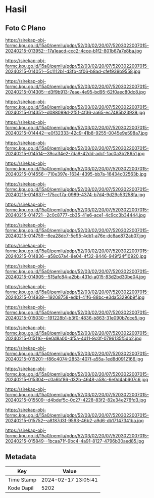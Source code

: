 # Hasil

## Foto C Plano

https://sirekap-obj-formc.kpu.go.id/15a0/pemilu/pdpr/52/03/02/20/07/5203022007015-20240215-013952--17a1eacd-ccc2-4cce-b1f2-801b67a7e8ba.jpg

https://sirekap-obj-formc.kpu.go.id/15a0/pemilu/pdpr/52/03/02/20/07/5203022007015-20240215-014051--5c1112b1-d3fb-4f06-b8ad-cfef939b9558.jpg

https://sirekap-obj-formc.kpu.go.id/15a0/pemilu/pdpr/52/03/02/20/07/5203022007015-20240215-014305--d3f9b913-7eae-4e95-bd95-62f0aec80dc8.jpg

https://sirekap-obj-formc.kpu.go.id/15a0/pemilu/pdpr/52/03/02/20/07/5203022007015-20240215-014351--d088099d-2f5f-4f36-aa65-ec7485b23939.jpg

https://sirekap-obj-formc.kpu.go.id/15a0/pemilu/pdpr/52/03/02/20/07/5203022007015-20240215-014442--e0f32333-42c9-41b8-9255-0045e9e598a7.jpg

https://sirekap-obj-formc.kpu.go.id/15a0/pemilu/pdpr/52/03/02/20/07/5203022007015-20240215-014514--39ca34e2-7da9-42dd-adcf-1ac0a3b28651.jpg

https://sirekap-obj-formc.kpu.go.id/15a0/pemilu/pdpr/52/03/02/20/07/5203022007015-20240215-014556--710e397e-1634-4395-bb7a-16434c02563b.jpg

https://sirekap-obj-formc.kpu.go.id/15a0/pemilu/pdpr/52/03/02/20/07/5203022007015-20240215-014637--175cc17a-0989-4374-b7d4-9d29c53258fa.jpg

https://sirekap-obj-formc.kpu.go.id/15a0/pemilu/pdpr/52/03/02/20/07/5203022007015-20240215-014721--2c0c8777-cb35-41e6-ace1-4c9cc3b34444.jpg

https://sirekap-obj-formc.kpu.go.id/15a0/pemilu/pdpr/52/03/02/20/07/5203022007015-20240215-014759--6ea28dc7-5e95-4db1-a76e-dc8ae872ab07.jpg

https://sirekap-obj-formc.kpu.go.id/15a0/pemilu/pdpr/52/03/02/20/07/5203022007015-20240215-014836--a58c67a4-8e04-4f32-8446-949f24f10920.jpg

https://sirekap-obj-formc.kpu.go.id/15a0/pemilu/pdpr/52/03/02/20/07/5203022007015-20240215-014905--515afc84-a2bb-431d-a015-83d2bd30be04.jpg

https://sirekap-obj-formc.kpu.go.id/15a0/pemilu/pdpr/52/03/02/20/07/5203022007015-20240215-014939--19208758-edb1-41f6-88bc-e3da53296b9f.jpg

https://sirekap-obj-formc.kpu.go.id/15a0/pemilu/pdpr/52/03/02/20/07/5203022007015-20240215-015030--191228b1-b3f0-4836-b863-31e090b7dce5.jpg

https://sirekap-obj-formc.kpu.go.id/15a0/pemilu/pdpr/52/03/02/20/07/5203022007015-20240215-015116--6e0d8a00-df5a-4d11-9c0f-0796135f5db2.jpg

https://sirekap-obj-formc.kpu.go.id/15a0/pemilu/pdpr/52/03/02/20/07/5203022007015-20240215-015201--f86c4074-2853-407f-a55a-1ed8d0912166.jpg

https://sirekap-obj-formc.kpu.go.id/15a0/pemilu/pdpr/52/03/02/20/07/5203022007015-20240215-015304--c0a6bf86-d32b-4648-a58c-6e0d4ab607c6.jpg

https://sirekap-obj-formc.kpu.go.id/15a0/pemilu/pdpr/52/03/02/20/07/5203022007015-20240215-015509--d4bdef5c-0c27-4228-83f2-82e34e276fd3.jpg

https://sirekap-obj-formc.kpu.go.id/15a0/pemilu/pdpr/52/03/02/20/07/5203022007015-20240215-015752--a8187d3f-9593-46b2-a9d6-db17147341ba.jpg

https://sirekap-obj-formc.kpu.go.id/15a0/pemilu/pdpr/52/03/02/20/07/5203022007015-20240215-015849--1bcaa71f-9bc4-4a91-8127-4796b30aed85.jpg


## Metadata

| Key        | Value               |
| ---------- | ------------------- |
| Time Stamp | 2024-02-17 13:05:41 |
| Kode Dapil | 5202                |



